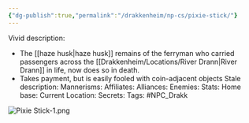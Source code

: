 ```yaml
---
{"dg-publish":true,"permalink":"/drakkenheim/np-cs/pixie-stick/"}
---
```


Vivid description:
- The [[haze husk\|haze husk]] remains of the ferryman who carried passengers across the [[Drakkenheim/Locations/River Drann\|River Drann]] in life, now does so in death.
- Takes payment, but is easily fooled with coin-adjacent objects
Stale description: 
Mannerisms: 
Affiliates: 
Alliances: 
Enemies: 
Stats: 
Home base: 
Current Location: 
Secrets: 
Tags: #NPC_Drakk 

![Pixie Stick-1.png](/img/user/Attachments/Pixie%20Stick-1.png)